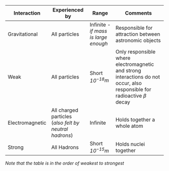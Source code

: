 | Interaction| Experienced by | Range | Comments|
| --- | --- | --- | --- |
|Gravitational | All particles| Infinite *-if mass is large enough* | Responsible for attraction between astronomic objects |
|Weak | All particles | Short *$10^{-18}$m* | Only responsible where electromagnetic and strong interactions do not occur, also responsible for radioactive $\beta$ decay |
|Electromagnetic | All charged particles (*also felt by neutral hadrons*) | Infinite | Holds together a whole atom |
|Strong | All Hadrons | Short *$10^{-15}$m* | Holds nuclei together|

*Note that the table is in the order of weakest to strongest*
